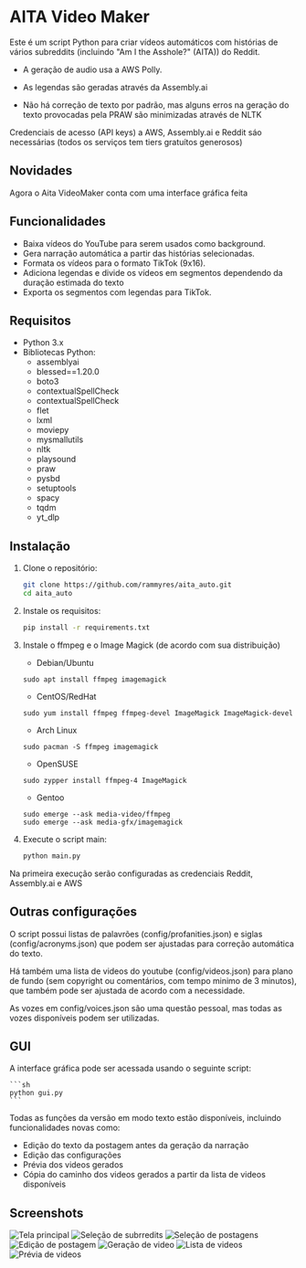 # AITA Video Maker

Este é um script Python para criar vídeos automáticos com histórias de vários subreddits (incluindo "Am I the Asshole?" (AITA)) do Reddit.

  - A geração de audio usa a AWS Polly.

  - As legendas são geradas através da Assembly.ai

  - Não há correção de texto por padrão, mas alguns erros na geração do texto provocadas pela PRAW são minimizadas através de NLTK

Credenciais de acesso (API keys) a AWS, Assembly.ai e Reddit sáo necessárias (todos os serviços tem tiers gratuítos generosos)

## Novidades

Agora o Aita VideoMaker conta com uma interface gráfica feita

## Funcionalidades

- Baixa vídeos do YouTube para serem usados como background.
- Gera narração automática a partir das histórias selecionadas.
- Formata os vídeos para o formato TikTok (9x16).
- Adiciona legendas e divide os vídeos em segmentos dependendo da duração estimada do texto
- Exporta os segmentos com legendas para TikTok.

## Requisitos

- Python 3.x
- Bibliotecas Python:
  - assemblyai
  - blessed==1.20.0
  - boto3
  - contextualSpellCheck
  - contextualSpellCheck
  - flet
  - lxml
  - moviepy
  - mysmallutils
  - nltk
  - playsound
  - praw
  - pysbd
  - setuptools
  - spacy
  - tqdm
  - yt_dlp


## Instalação

1. Clone o repositório:

   ```bash
   git clone https://github.com/rammyres/aita_auto.git
   cd aita_auto
   ```

2. Instale os requisitos:
    ```sh
    pip install -r requirements.txt
    ```
3. Instale o ffmpeg e o Image Magick (de acordo com sua distribuição)
    - Debian/Ubuntu 
    ```
    sudo apt install ffmpeg imagemagick
    ```

    - CentOS/RedHat
    ```
    sudo yum install ffmpeg ffmpeg-devel ImageMagick ImageMagick-devel

    ```

    - Arch Linux
    ```
    sudo pacman -S ffmpeg imagemagick
    ```

    - OpenSUSE
    ```
    sudo zypper install ffmpeg-4 ImageMagick
    ```

    - Gentoo
    ```
    sudo emerge --ask media-video/ffmpeg 
    sudo emerge --ask media-gfx/imagemagick
    ```

4. Execute o script main:
    ```sh
    python main.py
    ```

Na primeira execução serão configuradas as credenciais Reddit, Assembly.ai e AWS

## Outras configurações
O script possui listas de palavrões (config/profanities.json) e siglas (config/acronyms.json) que podem ser ajustadas para correção automática do texto. 

Há também uma lista de videos do youtube (config/videos.json) para plano de fundo (sem copyright ou comentários, com tempo minimo de 3 minutos), que também pode ser ajustada de acordo com a necessidade.

As vozes em config/voices.json são uma questão pessoal, mas todas as vozes disponíveis podem ser utilizadas. 

## GUI 

A interface gráfica pode ser acessada usando o seguinte script:

    ```sh
    python gui.py
    ```
    
Todas as funções da versão em modo texto estão disponíveis, incluindo funcionalidades novas como:
  - Edição do texto da postagem antes da geração da narração
  - Edição das configurações
  - Prévia dos videos gerados 
  - Cópia do caminho dos videos gerados a partir da lista de videos disponíveis

  ## Screenshots
  ![Tela principal](screenshots/main_screen.png)
  ![Seleção de subrredits](screenshots/sub_list.png)
  ![Seleção de postagens](screenshots/post_list.png)
  ![Edição de postagem](screenshots/post_screen.png)
  ![Geração de video](screenshots/generate_screen.png)
  ![Lista de videos](screenshots/video_list.png)
  ![Prévia de videos](screenshots/video_player.png)

